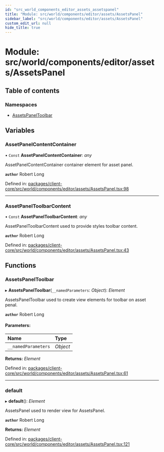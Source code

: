 ```yaml
---
id: "src_world_components_editor_assets_assetspanel"
title: "Module: src/world/components/editor/assets/AssetsPanel"
sidebar_label: "src/world/components/editor/assets/AssetsPanel"
custom_edit_url: null
hide_title: true
---
```


# Module: src/world/components/editor/assets/AssetsPanel

## Table of contents

### Namespaces

- [AssetsPanelToolbar](src_world_components_editor_assets_assetspanel.assetspaneltoolbar.md)

## Variables

### AssetPanelContentContainer

• `Const` **AssetPanelContentContainer**: *any*

AssetPanelContentContainer container element for asset panel.

**`author`** Robert Long

Defined in: [packages/client-core/src/world/components/editor/assets/AssetsPanel.tsx:98](https://github.com/xr3ngine/xr3ngine/blob/77d12cea0/packages/client-core/src/world/components/editor/assets/AssetsPanel.tsx#L98)

___

### AssetPanelToolbarContent

• `Const` **AssetPanelToolbarContent**: *any*

AssetPanelToolbarContent used to provide styles toolbar content.

**`author`** Robert Long

Defined in: [packages/client-core/src/world/components/editor/assets/AssetsPanel.tsx:43](https://github.com/xr3ngine/xr3ngine/blob/77d12cea0/packages/client-core/src/world/components/editor/assets/AssetsPanel.tsx#L43)

## Functions

### AssetsPanelToolbar

▸ **AssetsPanelToolbar**(`__namedParameters`: *Object*): *Element*

AssetsPanelToolbar used to create view elements for toolbar on asset penal.

**`author`** Robert Long

#### Parameters:

Name | Type |
:------ | :------ |
`__namedParameters` | *Object* |

**Returns:** *Element*

Defined in: [packages/client-core/src/world/components/editor/assets/AssetsPanel.tsx:61](https://github.com/xr3ngine/xr3ngine/blob/77d12cea0/packages/client-core/src/world/components/editor/assets/AssetsPanel.tsx#L61)

___

### default

▸ **default**(): *Element*

AssetsPanel used to render view for AssetsPanel.

**`author`** Robert Long

**Returns:** *Element*

Defined in: [packages/client-core/src/world/components/editor/assets/AssetsPanel.tsx:121](https://github.com/xr3ngine/xr3ngine/blob/77d12cea0/packages/client-core/src/world/components/editor/assets/AssetsPanel.tsx#L121)
